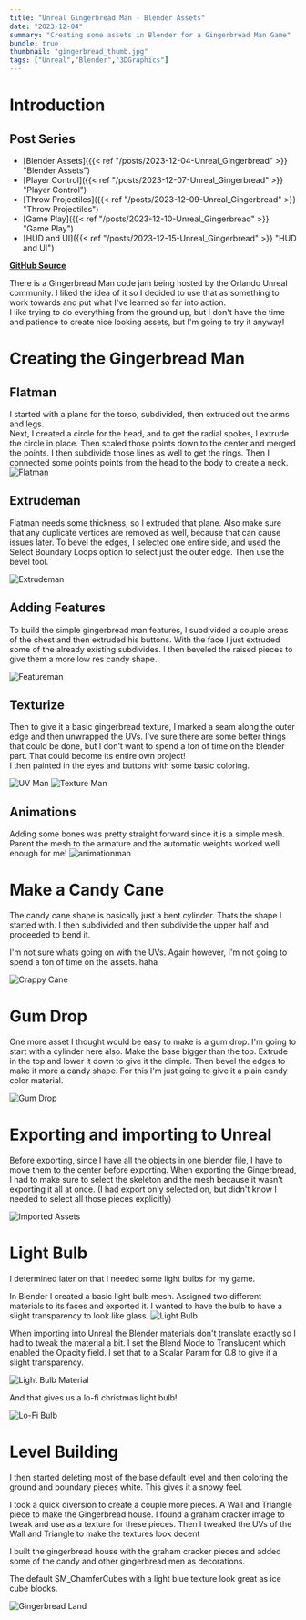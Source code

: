 ```yaml
---
title: "Unreal Gingerbread Man - Blender Assets"
date: "2023-12-04"
summary: "Creating some assets in Blender for a Gingerbread Man Game"
bundle: true
thumbnail: "gingerbread_thumb.jpg"
tags: ["Unreal","Blender","3DGraphics"]
---
```

# Introduction
## Post Series
- [Blender Assets]({{< ref "/posts/2023-12-04-Unreal_Gingerbread" >}} "Blender Assets")
- [Player Control]({{< ref "/posts/2023-12-07-Unreal_Gingerbread" >}} "Player Control")
- [Throw Projectiles]({{< ref "/posts/2023-12-09-Unreal_Gingerbread" >}} "Throw Projectiles")
- [Game Play]({{< ref "/posts/2023-12-10-Unreal_Gingerbread" >}} "Game Play")
- [HUD and UI]({{< ref "/posts/2023-12-15-Unreal_Gingerbread" >}} "HUD and UI")

**[GitHub Source](https://github.com/Corey255A1/Unreal-GingerbreadMan/)**

There is a Gingerbread Man code jam being hosted by the Orlando Unreal community. I liked the idea of it so I decided to use that as something to work towards and put what I've learned so far into action.  
I like trying to do everything from the ground up, but I don't have the time and patience to create nice looking assets, but I'm going to try it anyway!

# Creating the Gingerbread Man
## Flatman
I started with a plane for the torso, subdivided, then extruded out the arms and legs.  
Next, I created a circle for the head, and to get the radial spokes, I extrude the circle in place. Then scaled those points down to the center and merged the points. I then subdivide those lines as well to get the rings. Then I connected some points points from the head to the body to create a neck.
![Flatman](flatman.png)

## Extrudeman
Flatman needs some thickness, so I extruded that plane. Also make sure that any duplicate vertices are removed as well, because that can cause issues later.
To bevel the edges, I selected one entire side, and used the Select Boundary Loops option to select just the outer edge. Then use the bevel tool.

![Extrudeman](extrudeman.png)

## Adding Features
To build the simple gingerbread man features, I subdivided a couple areas of the chest and then extruded his buttons. With the face I just extruded some of the already existing subdivides. I then beveled the raised pieces to give them a more low res candy shape.

![Featureman](featureman.png)

## Texturize
Then to give it a basic gingerbread texture, I marked a seam along the outer edge and then unwrapped the UVs. I've sure there are some better things that could be done, but I don't want to spend a ton of time on the blender part. That could become its entire own project!  
I then painted in the eyes and buttons with some basic coloring.

![UV Man](uv_man.png)
![Texture Man](textureman.png)

## Animations
Adding some bones was pretty straight forward since it is a simple mesh. Parent the mesh to the armature and the automatic weights worked well enough for me!
![animationman](animationman.png)

# Make a Candy Cane
The candy cane shape is basically just a bent cylinder. Thats the shape I started with. I then subdivided and then subdivide the upper half and proceeded to bend it.

I'm not sure whats going on with the UVs. Again however, I'm not going to spend a ton of time on the assets. haha

![Crappy Cane](crappycane.png)

# Gum Drop
One more asset I thought would be easy to make is a gum drop.
I'm going to start with a cylinder here also. Make the base bigger than the top. Extrude in the top and lower it down to give it the dimple. Then bevel the edges to make it more a candy shape. For this I'm just going to give it a plain candy color material.

![Gum Drop](gumdrop.png)


# Exporting and importing to Unreal
Before exporting, since I have all the objects in one blender file, I have to move them to the center before exporting.
When exporting the Gingerbread, I had to make sure to select the skeleton and the mesh because it wasn't exporting it all at once. (I had export only selected on, but didn't know I needed to select all those pieces explicitly)

![Imported Assets](imported_assets.png)


# Light Bulb
I determined later on that I needed some light bulbs for my game.

In Blender I created a basic light bulb mesh. Assigned two different materials to its faces and exported it. I wanted to have the bulb to have a slight transparency to look like glass.
![Light Bulb](lightbulb.png)

When importing into Unreal the Blender materials don't translate exactly so I had to tweak the material a bit. I set the Blend Mode to Translucent which enabled the Opacity field. I set that to a Scalar Param for 0.8 to give it a slight transparency.

![Light Bulb Material](light_bulb_material.png)

And that gives us a lo-fi christmas light bulb!

![Lo-Fi Bulb](lofi_bulb.png)


# Level Building
I then started deleting most of the base default level and then coloring the ground and boundary pieces white. This gives it a snowy feel.

I took a quick diversion to create a couple more pieces. A Wall and Triangle piece to make the Gingerbread house. I found a graham cracker image to tweak and use as a texture for these pieces. Then I tweaked the UVs of the Wall and Triangle to make the textures look decent

I built the gingerbread house with the graham cracker pieces and added some of the candy and other gingerbread men as decorations.

The default SM_ChamferCubes with a light blue texture look great as ice cube blocks.

![Gingerbread Land](gingerbread_land.png)
